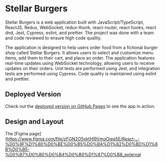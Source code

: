 # Stellar Burgers

Stellar Burgers is a web application built with JavaScript/TypeScript, ReactJS, Redux, WebSocket, redux-thunk, react-router, react hooks, react dnd, Jest, Cypress, eslint, and prettier. The project was done with a team and code reviewed to ensure high code quality.

The application is designed to help users order food from a fictional burger shop called Stellar Burgers. It allows users to select and customize menu items, add them to their cart, and place an order. The application features real-time updates using WebSocket technology, allowing users to receive updates on their orders. Unit tests are performed using Jest, and integration tests are performed using Cypress. Code quality is maintained using eslint and prettier.

## Deployed Version

Check out the [deployed version on GitHub Pages](https://anshileflay.github.io/yandex-react-burger/) to see the app in action.

## Design and Layout

The [Figma page](https://www.figma.com/file/zFGN2O5xktHl9VmoOieq5E/React-_-%D0%9F%D1%80%D0%BE%D0%B5%D0%BA%D1%82%D0%BD%D1%8B%D0%B5-%D0%B7%D0%B0%D0%B4%D0%B0%D1%87%D0%B8_external
